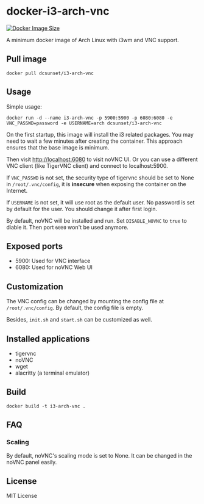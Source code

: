 # docker-i3-arch-vnc

[![Docker Image Size](https://badgen.net/docker/size/dcsunset/i3-arch-vnc)](https://hub.docker.com/r/dcsunset/i3-arch-vnc)

A minimum docker image of Arch Linux with i3wm and VNC support.


## Pull image

```
docker pull dcsunset/i3-arch-vnc
```

## Usage

Simple usage:

```
docker run -d --name i3-arch-vnc -p 5900:5900 -p 6080:6080 -e VNC_PASSWD=password -e USERNAME=arch dcsunset/i3-arch-vnc
```

On the first startup, this image will install the i3 related packages.
You may need to wait a few minutes after creating the container.
This approach ensures that the base image is minimum.

Then visit <http://localhost:6080> to visit noVNC UI.
Or you can use a different VNC client (like TigerVNC client)
and connect to localhost:5900.

If `VNC_PASSWD` is not set,
the security type of tigervnc should be set to None in `/root/.vnc/config`,
it is **insecure** when exposing the container on the Internet.

If `USERNAME` is not set,
it will use root as the default user.
No password is set by default for the user.
You should change it after first login.

By default, noVNC will be installed and run.
Set `DISABLE_NOVNC` to `true` to diable it.
Then port `6080` won't be used anymore.

## Exposed ports

* 5900: Used for VNC interface
* 6080: Used for noVNC Web UI

## Customization

The VNC config can be changed by mounting the config file at
`/root/.vnc/config`.
By default, the config file is empty.

Besides, `init.sh` and `start.sh` can be customized as well.

## Installed applications

* tigervnc
* noVNC
* wget
* alacritty (a terminal emulator)

## Build

```
docker build -t i3-arch-vnc .
```


## FAQ

### Scaling

By default, noVNC's scaling mode is set to None.
It can be changed in the noVNC panel easily.


## License

MIT License
